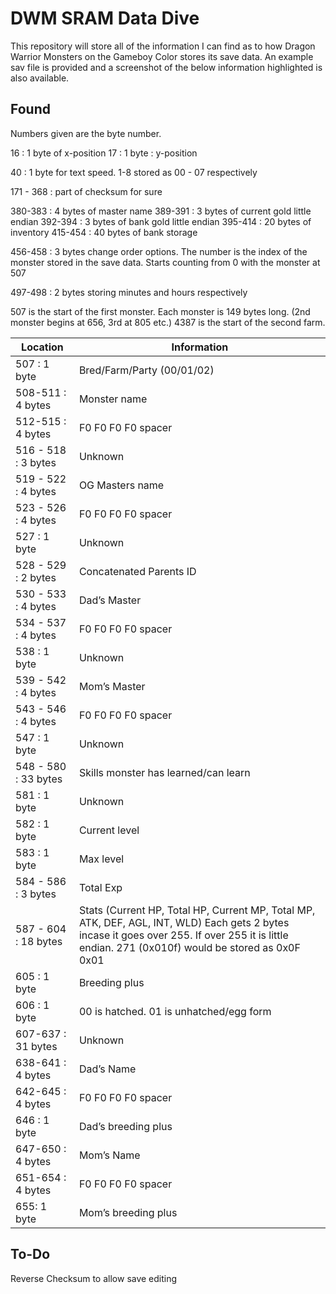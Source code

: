# DWM SRAM Data Dive

This repository will store all of the information I can find as to how Dragon Warrior Monsters on the Gameboy Color stores its save data. An example sav file is provided and a screenshot of the below information highlighted is also available.


## Found

Numbers given are the byte number.

16 : 1 byte of x-position
17 : 1 byte : y-position 

40 : 1 byte for text speed. 1-8 stored as 00 - 07 respectively

171 - 368 : part of checksum for sure


380-383 : 4 bytes of master name
389-391 : 3 bytes of current gold little endian
392-394 : 3 bytes of bank gold little endian
395-414 : 20 bytes of inventory
415-454 : 40 bytes of bank storage

456-458 : 3 bytes change order options. The number is the index of the monster stored in the save data. Starts counting from 0 with the monster at 507

497-498 : 2 bytes storing minutes and hours respectively

507 is the start of the first monster. Each monster is 149 bytes long. (2nd monster begins at 656, 3rd at 805 etc.) 4387 is the start of the second farm.



| **Location**            | **Information**                                                                                                                                                                                      |
|-------------------------|------------------------------------------------------------------------------------------------------------------------------------------------------------------------------------------------------|
|   507 : 1 byte          |   Bred/Farm/Party (00/01/02)                                                                                                                                                                         |
|   508-511 : 4 bytes     |   Monster name                                                                                                                                                                                       |
|   512-515 : 4 bytes     |   F0 F0 F0 F0 spacer                                                                                                                                                                                 |
|   516 - 518 : 3 bytes   |   Unknown                                                                                                                                                                                            |
|   519 - 522 : 4 bytes   |   OG Masters name                                                                                                                                                                                    |
|   523 - 526 : 4 bytes   |   F0 F0 F0 F0 spacer                                                                                                                                                                                 |
|   527 : 1 byte          |   Unknown                                                                                                                                                                                            |
|   528 - 529 : 2 bytes   |   Concatenated Parents ID                                                                                                                                                                            |
|   530 - 533 : 4 bytes   |   Dad’s Master                                                                                                                                                                                       |
|   534 - 537 : 4 bytes   |   F0 F0 F0 F0 spacer                                                                                                                                                                                 |
|   538 : 1 byte          |   Unknown                                                                                                                                                                                            |
|   539 - 542 : 4 bytes   |   Mom’s Master                                                                                                                                                                                       |
|   543 - 546 : 4 bytes   |   F0 F0 F0 F0 spacer                                                                                                                                                                                 |
|   547 : 1 byte          |   Unknown                                                                                                                                                                                            |
|   548 - 580 : 33 bytes  |   Skills monster has learned/can learn                                                                                                                                                               |
|   581 : 1 byte          |   Unknown                                                                                                                                                                                            |
|   582 : 1 byte          |   Current level                                                                                                                                                                                      |
|   583 : 1 byte          |   Max level                                                                                                                                                                                          |
|   584 - 586 : 3 bytes   |   Total Exp                                                                                                                                                                                          |
|   587 - 604 : 18 bytes  |   Stats (Current HP, Total HP, Current MP, Total MP, ATK, DEF, AGL, INT, WLD) Each gets 2 bytes incase it goes over 255. If over 255 it is little endian. 271 (0x010f) would be stored as 0x0F 0x01  |
|   605 : 1 byte          |   Breeding plus                                                                                                                                                                                      |
|   606 : 1 byte          |   00 is hatched. 01 is unhatched/egg form                                                                                                                                                            |
|   607-637 : 31 bytes    |   Unknown                                                                                                                                                                                            |
|   638-641 : 4 bytes     |   Dad’s Name                                                                                                                                                                                         |
|   642-645 : 4 bytes     |   F0 F0 F0 F0 spacer                                                                                                                                                                                 |
|   646 : 1 byte          |   Dad’s breeding plus                                                                                                                                                                                |
|   647-650 : 4 bytes     |   Mom’s Name                                                                                                                                                                                         |
|   651-654 : 4 bytes     |   F0 F0 F0 F0 spacer                                                                                                                                                                                 |
|   655: 1 byte           |   Mom’s breeding plus                                                                                                                                                                                |



## To-Do
Reverse Checksum to allow save editing
